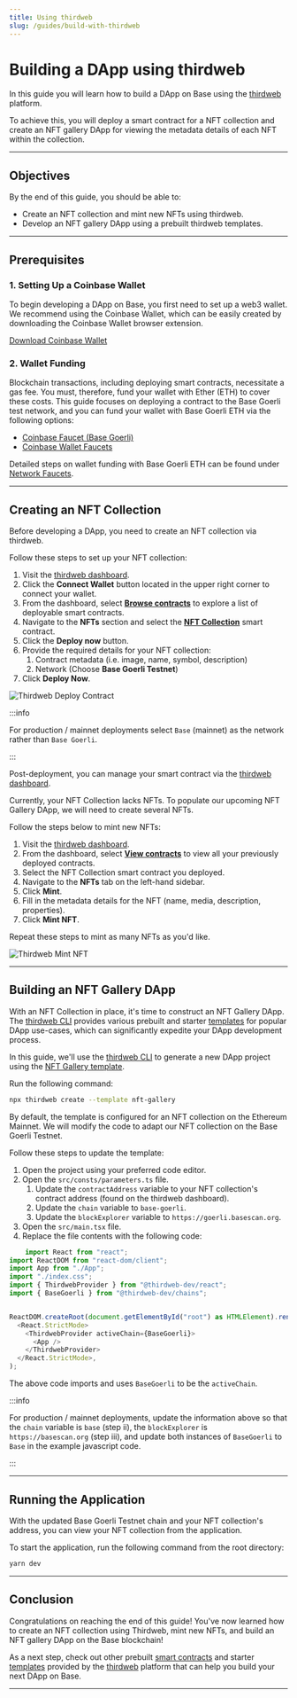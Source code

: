 ```yaml
---
title: Using thirdweb
slug: /guides/build-with-thirdweb
---
```


# Building a DApp using thirdweb

In this guide you will learn how to build a DApp on Base using the [thirdweb](https://portal.thirdweb.com/) platform.

To achieve this, you will deploy a smart contract for a NFT collection and create an NFT gallery DApp for viewing the metadata details of each NFT within the collection.

---

## Objectives

By the end of this guide, you should be able to:

- Create an NFT collection and mint new NFTs using thirdweb.
- Develop an NFT gallery DApp using a prebuilt thirdweb templates.

---

## Prerequisites

### 1. Setting Up a Coinbase Wallet

To begin developing a DApp on Base, you first need to set up a web3 wallet. We recommend using the Coinbase Wallet, which can be easily created by downloading the Coinbase Wallet browser extension.

[Download Coinbase Wallet](https://chrome.google.com/webstore/detail/coinbase-wallet-extension/hnfanknocfeofbddgcijnmhnfnkdnaad?hl=en)

### 2. Wallet Funding

Blockchain transactions, including deploying smart contracts, necessitate a gas fee. You must, therefore, fund your wallet with Ether (ETH) to cover these costs. This guide focuses on deploying a contract to the Base Goerli test network, and you can fund your wallet with Base Goerli ETH via the following options:

- [Coinbase Faucet (Base Goerli)](https://www.coinbase.com/faucets/base-ethereum-goerli-faucet)
- [Coinbase Wallet Faucets](https://chrome.google.com/webstore/detail/coinbase-wallet-extension/hnfanknocfeofbddgcijnmhnfnkdnaad)

Detailed steps on wallet funding with Base Goerli ETH can be found under [Network Faucets](https://docs.base.org/tools/network-faucets).

---

## Creating an NFT Collection

Before developing a DApp, you need to create an NFT collection via thirdweb.

Follow these steps to set up your NFT collection:

1. Visit the [thirdweb dashboard](https://thirdweb.com/dashboard).
2. Click the **Connect Wallet** button located in the upper right corner to connect your wallet.
3. From the dashboard, select **[Browse contracts](https://thirdweb.com/explore)** to explore a list of deployable smart contracts.
4. Navigate to the **NFTs** section and select the **[NFT Collection](https://thirdweb.com/thirdweb.eth/TokenERC721)** smart contract.
5. Click the **Deploy now** button.
6. Provide the required details for your NFT collection:
   1. Contract metadata (i.e. image, name, symbol, description)
   2. Network (Choose **Base Goerli Testnet**)
7. Click **Deploy Now**.

![Thirdweb Deploy Contract](../../../assets/images/build-with-thirdweb/deploy-contract.png)

:::info

For production / mainnet deployments select `Base` (mainnet) as the network rather than `Base Goerli`.

:::

Post-deployment, you can manage your smart contract via the [thirdweb dashboard](https://thirdweb.com/dashboard/contracts).

Currently, your NFT Collection lacks NFTs. To populate our upcoming NFT Gallery DApp, we will need to create several NFTs.

Follow the steps below to mint new NFTs:

1. Visit the [thirdweb dashboard](https://thirdweb.com/dashboard).
2. From the dashboard, select **[View contracts](https://thirdweb.com/dashboard/contracts)** to view all your previously deployed contracts.
3. Select the NFT Collection smart contract you deployed.
4. Navigate to the **NFTs** tab on the left-hand sidebar.
5. Click **Mint**.
6. Fill in the metadata details for the NFT (name, media, description, properties).
7. Click **Mint NFT**.

Repeat these steps to mint as many NFTs as you'd like.

![Thirdweb Mint NFT](../../../assets/images/build-with-thirdweb/mint-nft.png)

---

## Building an NFT Gallery DApp

With an NFT Collection in place, it's time to construct an NFT Gallery DApp. The [thirdweb CLI](https://portal.thirdweb.com/cli) provides various prebuilt and starter [templates](https://portal.thirdweb.com/templates) for popular DApp use-cases, which can significantly expedite your DApp development process.

In this guide, we'll use the [thirdweb CLI](https://portal.thirdweb.com/cli) to generate a new DApp project using the [NFT Gallery template](https://github.com/thirdweb-example/nft-gallery).

Run the following command:

```bash
npx thirdweb create --template nft-gallery
```

By default, the template is configured for an NFT collection on the Ethereum Mainnet. We will modify the code to adapt our NFT collection on the Base Goerli Testnet.

Follow these steps to update the template:

1. Open the project using your preferred code editor.
2. Open the `src/consts/parameters.ts` file.
   1. Update the `contractAddress` variable to your NFT collection's contract address (found on the thirdweb dashboard).
   2. Update the `chain` variable to `base-goerli`.
   3. Update the `blockExplorer` variable to `https://goerli.basescan.org`.
3. Open the `src/main.tsx` file.
4. Replace the file contents with the following code:

```javascript
    import React from "react";
import ReactDOM from "react-dom/client";
import App from "./App";
import "./index.css";
import { ThirdwebProvider } from "@thirdweb-dev/react";
import { BaseGoerli } from "@thirdweb-dev/chains";


ReactDOM.createRoot(document.getElementById("root") as HTMLElement).render(
  <React.StrictMode>
    <ThirdwebProvider activeChain={BaseGoerli}>
      <App />
    </ThirdwebProvider>
  </React.StrictMode>,
);
```

The above code imports and uses `BaseGoerli` to be the `activeChain`.

:::info

For production / mainnet deployments, update the information above so that the `chain` variable is `base` (step ii), the `blockExplorer` is `https://basescan.org` (step iii), and update both instances of `BaseGoerli` to `Base` in the example javascript code.

:::

---

## Running the Application

With the updated Base Goerli Testnet chain and your NFT collection's address, you can view your NFT collection from the application.

To start the application, run the following command from the root directory:

```bash
yarn dev
```

---

## Conclusion

Congratulations on reaching the end of this guide! You've now learned how to create an NFT collection using Thirdweb, mint new NFTs, and build an NFT gallery DApp on the Base blockchain!

As a next step, check out other prebuilt [smart contracts](https://thirdweb.com/explore) and starter [templates](https://portal.thirdweb.com/templates) provided by the [thirdweb](https://portal.thirdweb.com) platform that can help you build your next DApp on Base.

---
